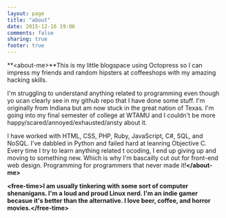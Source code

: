 ```yaml
---
layout: page
title: "about"
date: 2015-12-16 19:06
comments: false
sharing: true
footer: true
---
```



**&lt;about-me&gt;**This is my little blogspace using Octopress so I can impress my friends and random hipsters at coffeeshops with my amazing hacking skills.

I'm struggling to understand anything related to programming even though yo ucan clearly see in my github repo that I have done some stuff. I'm originally from Indiana but am now stuck in the great nation of Texas. I'm going into my final semester of college at WTAMU and I couldn't be more happy/scared/annoyed/exhausted/ansty about it. 

I have worked with HTML, CSS, PHP, Ruby, JavaScript, C#, SQL, and NoSQL. I've dabbled in Python and failed hard at leanring Objective C. Every time I try to learn anything related t ocoding, I end up giving up and moving to something new. Which is why I'm bascailly cut out for front-end web design. Programming for programmers that never made it!**&lt;/about-me&gt;**

**&lt;free-time&gt;**I am usually tinkering with some sort of computer shenanigans. I'm a loud and proud Linux nerd. I'm an indie gamer becasue it's better than the alternative. I love beer, coffee, and horror movies.**&lt;/free-time&gt;**